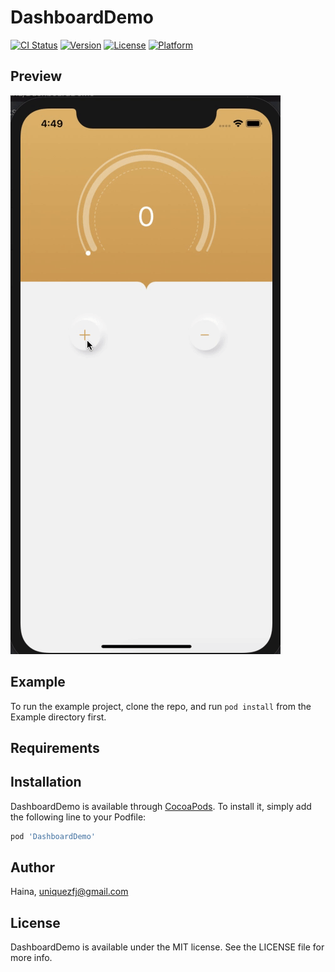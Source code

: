 # DashboardDemo

[![CI Status](https://img.shields.io/travis/Haina/DashboardDemo.svg?style=flat)](https://travis-ci.org/Haina/DashboardDemo)
[![Version](https://img.shields.io/cocoapods/v/DashboardDemo.svg?style=flat)](https://cocoapods.org/pods/DashboardDemo)
[![License](https://img.shields.io/cocoapods/l/DashboardDemo.svg?style=flat)](https://cocoapods.org/pods/DashboardDemo)
[![Platform](https://img.shields.io/cocoapods/p/DashboardDemo.svg?style=flat)](https://cocoapods.org/pods/DashboardDemo)
## Preview
![image](https://github.com/Haina/DashboardDemo/blob/main/Example/preview.gif)

## Example

To run the example project, clone the repo, and run `pod install` from the Example directory first.

## Requirements

## Installation

DashboardDemo is available through [CocoaPods](https://cocoapods.org). To install
it, simply add the following line to your Podfile:

```ruby
pod 'DashboardDemo'
```

## Author

Haina, uniquezfj@gmail.com

## License

DashboardDemo is available under the MIT license. See the LICENSE file for more info.
